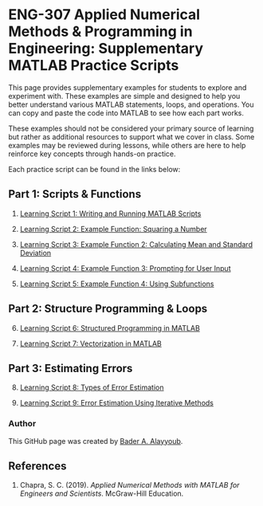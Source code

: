 
# ENG-307 Applied Numerical Methods & Programming in Engineering: Supplementary MATLAB Practice Scripts

This page provides supplementary examples for students to explore and experiment with. These examples are simple and designed to help you better understand various MATLAB statements, loops, and operations. You can copy and paste the code into MATLAB to see how each part works.

These examples should not be considered your primary source of learning but rather as additional resources to support what we cover in class. Some examples may be reviewed during lessons, while others are here to help reinforce key concepts through hands-on practice.

Each practice script can be found in the links below:

## Part 1: Scripts & Functions

1. [Learning Script 1: Writing and Running MATLAB Scripts](exercise1.md)
  
2. [Learning Script 2: Example Function: Squaring a Number](exercise2.md)

3. [Learning Script 3: Example Function 2: Calculating Mean and Standard Deviation](exercise3.md)

4. [Learning Script 4: Example Function 3: Prompting for User Input](exercise4.md)
  
5. [Learning Script 5: Example Function 4: Using Subfunctions](exercise5.md)
 
## Part 2: Structure Programming & Loops

6. [Learning Script 6: Structured Programming in MATLAB](exercise6b.md)

7. [Learning Script 7: Vectorization in MATLAB](exercise7.md)

## Part 3: Estimating Errors

8. [Learning Script 8: Types of Error Estimation](exercise8.md)

9. [Learning Script 9: Error Estimation Using Iterative Methods](exercise9.md)



### Author
This GitHub page was created by [Bader A. Alayyoub](https://github.com/bayyoub).

## References
1. Chapra, S. C. (2019). *Applied Numerical Methods with MATLAB for Engineers and Scientists*. McGraw-Hill Education.

